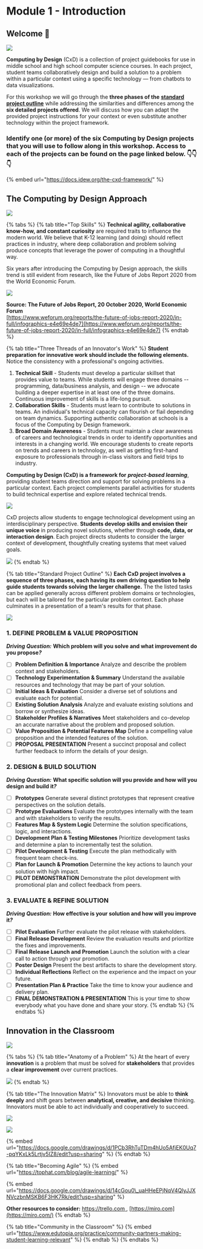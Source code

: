 # Module 1 - Introduction

## Welcome 👋

![](../.gitbook/assets/vidcoming.png)

**Computing by Design** \(CxD\) is a collection of project guidebooks for use in middle school and high school computer science courses. In each project, student teams collaboratively design and build a solution to a problem within a particular context using a specific technology  — from chatbots to data visualizations.

For this workshop we will go through the **three phases of the** [**standard project outline**](https://docs.idew.org/the-cxd-framework/standard-project-outline) while addressing the similarities and differences among the **six detailed projects offered**. We will discuss how you can adapt the provided project instructions for your context or even substitute another technology within the project framework.

### Identify one \(or more\) of the six Computing by Design projects that you will use to follow along in this workshop. Access to each of the projects can be found on the page linked below. 👇👇👇

{% embed url="https://docs.idew.org/the-cxd-framework/" %}

## The Computing by Design Approach

![](../.gitbook/assets/vidcoming.png)

{% tabs %}
{% tab title="Top Skills" %}
**Technical agility, collaborative know-how, and constant curiosity** are required traits to influence the modern world. We believe that K-12 learning \(and doing\) should reflect practices in industry, where deep collaboration and problem solving produce concepts that leverage the power of computing in a thoughtful way.

Six years after introducing the Computing by Design approach, the skills trend is still evident from research, like the Future of Jobs Report 2020 from the World Economic Forum.

![](../.gitbook/assets/image%20%289%29.png)

**Source: The Future of Jobs Report, 20 October 2020, World Economic Forum**  
[https://www.weforum.org/reports/the-future-of-jobs-report-2020/in-full/infographics-e4e69e4de7](https://www.weforum.org/reports/the-future-of-jobs-report-2020/in-full/infographics-e4e69e4de7)
{% endtab %}

{% tab title="Three Threads of an Innovator\'s Work" %}
**Student preparation for innovative work should include the following elements.** Notice the consistency with a professional's ongoing activities.

1. **Technical Skill** - Students must develop a particular skillset that provides value to teams. While students will engage three domains -- programming, data/business analysis, and design -- we advocate building a deeper expertise in at least one of the three domains. Continuous improvement of skills is a life-long pursuit. 
2. **Collaboration Skills** - Students must learn to contribute to solutions in teams. An individual's technical capacity can flourish or flail depending on team dynamics. Supporting authentic collaboration at schools is a focus of the Computing by Design framework.
3. **Broad Domain Awareness** - Students must maintain a clear awareness of careers and technological trends in order to identify opportunities and interests in a changing world. We encourage students to create reports on trends and careers in technology, as well as getting first-hand exposure to professionals through in-class visitors and field trips to industry.  

**Computing by Design \(CxD\) is a framework for** _**project-based learning**_, providing student teams direction and support for solving problems in a particular context. Each project complements parallel activities for students to build technical expertise and explore related technical trends.

![](../.gitbook/assets/pblvs.png)

CxD projects allow students to engage technological development using an interdisciplinary perspective. **Students develop skills and envision their unique voice** in producing novel solutions, whether through **code, data, or interaction design**. Each project directs students to consider the larger context of development, thoughtfully creating systems that meet valued goals.

![](../.gitbook/assets/image.png)
{% endtab %}

{% tab title="Standard Project Outline" %}
**Each CxD project involves a sequence of three phases, each having its own driving question to help guide students towards solving the larger challenge.** The the listed tasks can be applied generally across different problem domains or technologies, but each will be tailored for the particular problem context. Each phase culminates in a presentation of a team's results for that phase.

![](../.gitbook/assets/image%20%288%29.png)

### 1. DEFINE PROBLEM & VALUE PROPOSITION

_**Driving Question:**_  **Which problem will you solve and what improvement do you propose**_**?**_

* [ ] **Problem Definition & Importance** Analyze and describe the problem context and stakeholders.
* [ ] **Technology Experimentation & Summary** Understand the available resources and technology that may be part of your solution.
* [ ] **Initial Ideas & Evaluation** Consider a diverse set of solutions and evaluate each for potential.
* [ ] **Existing Solution Analysis** Analyze and evaluate existing solutions and borrow or synthesize ideas.
* [ ] **Stakeholder Profiles & Narratives** Meet stakeholders and co-develop an accurate narrative about the problem and proposed solution.
* [ ] **Value Proposition & Potential Features Map** Define a compelling value proposition and the intended features of the solution.
* [ ] **PROPOSAL PRESENTATION** Present a succinct proposal and collect further feedback to inform the details of your design.

### 2. DESIGN & BUILD SOLUTION 

_**Driving Question:**_  **What specific solution will you provide and how will you design and build it**_**?**_

* [ ] **Prototypes** Generate several distinct prototypes that represent creative perspectives on the solution details.
* [ ] **Prototype Evaluations** Evaluate the prototypes internally with the team and with stakeholders to verify the results.
* [ ] **Features Map & System Logic** Determine the solution specifications, logic, and interactions.
* [ ] **Development Plan & Testing Milestones** Prioritize development tasks and determine a plan to incrementally test the solution.
* [ ] **Pilot Development & Testing** Execute the plan methodically with frequent team check-ins.
* [ ] **Plan for Launch & Promotion** Determine the key actions to launch your solution with high impact.
* [ ] **PILOT DEMONSTRATION** Demonstrate the pilot development with promotional plan and collect feedback from peers.

### 3. EVALUATE & REFINE SOLUTION 

_**Driving Question:**_  **How effective is your solution and how will you improve it**_**?**_

* [ ] **Pilot Evaluation** Further evaluate the pilot release with stakeholders.
* [ ] **Final Release Development** Review the evaluation results and prioritize the fixes and improvements.
* [ ] **Final Release Launch and Promotion** Launch the solution with a clear call to action through your promotion.
* [ ] **Poster Design** Present the best artifacts to share the development story.
* [ ] **Individual Reflections**  Reflect on the experience and the impact on your future.
* [ ] **Presentation Plan & Practice** Take the time to know your audience and delivery plan.
* [ ] **FINAL DEMONSTRATION & PRESENTATION** This is your time to show everybody what you have done and share your story.
{% endtab %}
{% endtabs %}

## Innovation in the Classroom

![](../.gitbook/assets/vidcoming.png)

{% tabs %}
{% tab title="Anatomy of a Problem" %}
At the heart of every **innovation** is a problem that must be solved for **stakeholders** that provides a **clear improvement** over current practices.

![](../.gitbook/assets/image%20%285%29.png)
{% endtab %}

{% tab title="The Innovation Matrix" %}
Innovators must be able to **think deeply** and shift gears between **analytical, creative, and decisive** thinking. Innovators must be able to act individually and cooperatively to succeed.

![](../.gitbook/assets/image%20%286%29.png)

![](../.gitbook/assets/image%20%283%29.png)

{% embed url="https://docs.google.com/drawings/d/1PCb3RhTuTDm4hUo5AfjEK0Uq7-pqYKxLk5Lrtjv5IZ8/edit?usp=sharing" %}
{% endtab %}

{% tab title="Becoming Agile" %}
{% embed url="https://tophat.com/blog/agile-learning/" %}

{% embed url="https://docs.google.com/drawings/d/14cGou0\_uaHHeEPjNqV4QlyJJXNVczbnMSKB6F3HK7Rk/edit?usp=sharing" %}

**Other resources to consider:** [https://trello.com ](https://trello.com/en-US), [https://miro.com](https://miro.com/)
{% endtab %}

{% tab title="Community in the Classroom" %}
{% embed url="https://www.edutopia.org/practice/community-partners-making-student-learning-relevant" %}
{% endtab %}
{% endtabs %}


